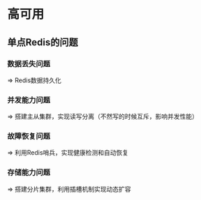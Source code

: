 # 高可用



## 单点Redis的问题



### 数据丢失问题

=> Redis数据持久化

### 并发能力问题

=> 搭建主从集群，实现读写分离（不然写的时候互斥，影响并发性能）

### 故障恢复问题

=> 利用Redis哨兵，实现健康检测和自动恢复

### 存储能力问题

=> 搭建分片集群，利用插槽机制实现动态扩容



